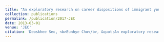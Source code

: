 ```yaml
---
title: "An exploratory research on career dispositions of immigrant youths and their ecological conditions"
collection: publications
permalink: /publication/2017-JEC
date: 2013-03-01
venue: 'JEC'
citation: 'Deoskhee Seo, <b>Eunhye Cho</b>, &quot;An exploratory research on career dispositions of immigrant youths and their ecological conditions,&quot; in <i>Journal of Education and Culture</i>, vol. 23, no. 1, pp. 217-247, 2017.'
---
```

